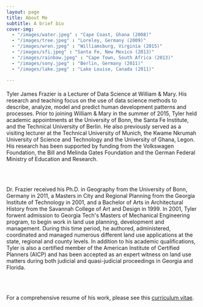 ```yaml
---
layout: page
title: About Me
subtitle: A brief bio
cover-img: 
  - "/images/water.jpeg" : "Cape Coast, Ghana (2008)"
  - "/images/tree.jpeg" : "Loreley, Germany (2009)"
  - "/images/wren.jpeg" : "Williamsburg, Virginia (2015)"
  - "/images/sfi.jpeg" : "Santa Fe, New Mexico (2013)"
  - "/images/rainbow.jpeg" : "Cape Town, South Africa (2013)"
  - "/images/sony.jpeg" : "Berlin, Germany (2011)"
  - "/images/lake.jpeg" : "Lake Louise, Canada (2011)"

---
```


<p style = "font-family: 'Open Sans', 'Helvetica Neue', Helvetica, Arial, sans-serif;
  font-size: 20px;
  font-weight: 400;
  margin-bottom: 15px;
  text-align: justify;">

Tyler James Frazier is a Lecturer of Data Science at William & Mary.  His research and teaching focus on the use of data science methods to describe, analyze, model and predict human development patterns and processes.  Prior to joining William & Mary in the summer of 2015, Tyler held academic appointments at the University of Bonn, the Santa Fe Institute, and the Technical University of Berlin. He also previously served as a visiting lecturer at the Technical University of Munich, the Kwame Nkrumah University of Science and Technology and the University of Ghana, Legon.  His research has been supported by funding from the Volkswagen Foundation, the Bill and Melinda Gates Foundation and the German Federal Ministry of Education and Research. 

<br>
<br>

Dr. Frazier received his Ph.D. in Geography from the University of Bonn, Germany in 2011, a Masters in City and Regional Planning from the Georgia Institute of Technology in 2001, and a Bachelor of Arts in Architectural History from the Savannah College of Art and Design in 1999.  In 2001, Tyler forwent admission to Georgia Tech's Masters of Mechanical Engineering program, to begin work in land use planning, development and management.  During this time period, he authored, administered, coordinated and managed numerous different land use applications at the state, regional and county levels.  In addition to his academic qualifications, Tyler is also a certified member of the American Institute of Certified Planners (AICP) and has been accepted as an expert witness on land use matters during both judicial and quasi-judicial proceedings in Georgia and Florida.

<br>
<br>

For a comprehensive resume of his work, please see this [curriculum vitae](tyler-frazier.github.io).

</p>
